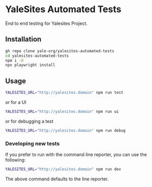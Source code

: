 # YaleSites Automated Tests

End to end testing for Yalesites Project.

## Installation

```bash
gh repo clone yale-org/yalesites-automated-tests
cd yalesites-automated-tests
npm i -D
npx playwright install
```

## Usage

```bash
YALESITES_URL="http://yalesites.domain" npm run test
```

or for a UI
```bash
YALESITES_URL="http://yalesites.domain" npm run ui
```

or for debugging a test
```bash
YALESITES_URL="http://yalesites.domain" npm run debug
```

### Developing new tests

If you prefer to run with the command line reporter, you can use the following:
```bash
YALESITES_URL="http://yalesites.domain" npm run dev
```

The above command defaults to the line reporter.
